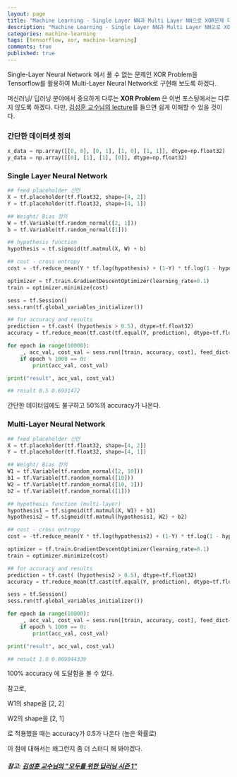 ```yaml
---
layout: page
title: "Machine Learning - Single Layer NN과 Multi Layer NN으로 XOR문제 다뤄보기"
description: "Machine Learning - Single Layer NN과 Multi Layer NN으로 XOR문제 다뤄보기"
categories: machine-learning
tags: [tensorflow, xor, machine-learning]
comments: true
published: true
---
```


Single-Layer Neural Network 에서 풀 수 없는 문제인 XOR Problem을 Tensorflow를 활용하여 Multi-Layer Neural Network로 구현해 보도록 하겠다.

머신러닝/ 딥러닝 분야에서 중요하게 다루는 **XOR Problem** 은 이번 포스팅에서는 다루지 않도록 하겠다. 다만, [김성훈 교수님의 lecture](https://youtu.be/n7DNueHGkqE)를 들으면 쉽게 이해할 수 있을 것이다. 



### 간단한 데이터셋 정의

```python
x_data = np.array([[0, 0], [0, 1], [1, 0], [1, 1]], dtype=np.float32)
y_data = np.array([[0], [1], [1], [0]], dtype=np.float32)
```



### Single Layer Neural Network

```python
## feed placeholder 선언
X = tf.placeholder(tf.float32, shape=[4, 2])
Y = tf.placeholder(tf.float32, shape=[4, 1])

## Weight/ Bias 정의
W = tf.Variable(tf.random_normal([2, 1]))
b = tf.Variable(tf.random_normal([1]))

## hypothesis function
hypothesis = tf.sigmoid(tf.matmul(X, W) + b)

## cost - cross entropy
cost = -tf.reduce_mean(Y * tf.log(hypothesis) + (1-Y) * tf.log(1 - hypothesis))

optimizer = tf.train.GradientDescentOptimizer(learning_rate=0.1)
train = optimizer.minimize(cost)

sess = tf.Session()
sess.run(tf.global_variables_initializer())

## for accuracy and results
prediction = tf.cast( (hypothesis > 0.5), dtype=tf.float32)
accuracy = tf.reduce_mean(tf.cast(tf.equal(Y, prediction), dtype=tf.float32))

for epoch in range(10000):
    _, acc_val, cost_val = sess.run([train, accuracy, cost], feed_dict={X: x_data, Y: y_data})
    if epoch % 1000 == 0:
        print(acc_val, cost_val)

print("result", acc_val, cost_val)

## result 0.5 0.6931472
```



간단한 데이터임에도 불구하고 50%의 accuracy가 나온다.



### Multi-Layer Neural Network

```python
## feed placeholder 선언
X = tf.placeholder(tf.float32, shape=[4, 2])
Y = tf.placeholder(tf.float32, shape=[4, 1])

## Weight/ Bias 정의
W1 = tf.Variable(tf.random_normal([2, 10]))
b1 = tf.Variable(tf.random_normal([10]))
W2 = tf.Variable(tf.random_normal([10, 1]))
b2 = tf.Variable(tf.random_normal([1]))

## hypothesis function (multi-layer)
hypothesis1 = tf.sigmoid(tf.matmul(X, W1) + b1)
hypothesis2 = tf.sigmoid(tf.matmul(hypothesis1, W2) + b2)

## cost - cross entropy
cost = -tf.reduce_mean(Y * tf.log(hypothesis2) + (1-Y) * tf.log(1 - hypothesis2))

optimizer = tf.train.GradientDescentOptimizer(learning_rate=0.1)
train = optimizer.minimize(cost)

## for accuracy and results
prediction = tf.cast( (hypothesis2 > 0.5), dtype=tf.float32)
accuracy = tf.reduce_mean(tf.cast(tf.equal(Y, prediction), dtype=tf.float32))

sess = tf.Session()
sess.run(tf.global_variables_initializer())

for epoch in range(10000):
    _, acc_val, cost_val = sess.run([train, accuracy, cost], feed_dict={X: x_data, Y: y_data})
    if epoch % 1000 == 0:
        print(acc_val, cost_val)

print("result", acc_val, cost_val)

## result 1.0 0.009044339
```



100% accuracy 에 도달함을 볼 수 있다.

참고로, 

W1의 shape을 [2, 2]

W2의 shape을 [2, 1]

로 적용했을 때는 accuracy가 0.5가 나온다 (높은 확률로)

이 점에 대해서는 왜그런지 좀 더 스터디 해 봐야겠다.





##### 참고: [김성훈 교수님의 "모두를 위한 딥러닝 시즌 1"](https://www.youtube.com/playlist?list=PLlMkM4tgfjnLSOjrEJN31gZATbcj_MpUm)

